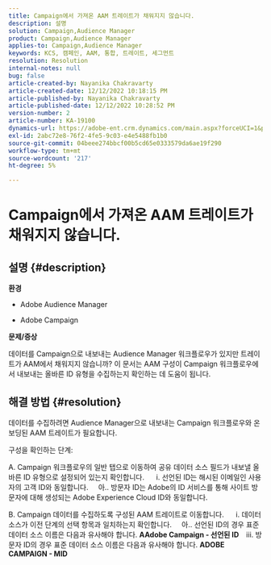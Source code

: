 ```yaml
---
title: Campaign에서 가져온 AAM 트레이트가 채워지지 않습니다.
description: 설명
solution: Campaign,Audience Manager
product: Campaign,Audience Manager
applies-to: Campaign,Audience Manager
keywords: KCS, 캠페인, AAM, 통합, 트레이트, 세그먼트
resolution: Resolution
internal-notes: null
bug: false
article-created-by: Nayanika Chakravarty
article-created-date: 12/12/2022 10:18:15 PM
article-published-by: Nayanika Chakravarty
article-published-date: 12/12/2022 10:28:52 PM
version-number: 2
article-number: KA-19100
dynamics-url: https://adobe-ent.crm.dynamics.com/main.aspx?forceUCI=1&pagetype=entityrecord&etn=knowledgearticle&id=c873c2d9-6a7a-ed11-81ac-6045bd006b25
exl-id: 2abc72e8-76f2-4fe5-9c03-e4e5488fb1b0
source-git-commit: 04beee274bbcf00b5cd65e0333579da6ae19f290
workflow-type: tm+mt
source-wordcount: '217'
ht-degree: 5%

---
```


# Campaign에서 가져온 AAM 트레이트가 채워지지 않습니다.

## 설명 {#description}


<b>환경</b>

- Adobe Audience Manager

- Adobe Campaign

<b>문제/증상</b>

데이터를 Campaign으로 내보내는 Audience Manager 워크플로우가 있지만 트레이트가 AAM에서 채워지지 않습니까? 이 문서는 AAM 구성이 Campaign 워크플로우에서 내보내는 올바른 ID 유형을 수집하는지 확인하는 데 도움이 됩니다.


## 해결 방법 {#resolution}


데이터를 수집하려면 Audience Manager으로 내보내는 Campaign 워크플로우와 온보딩된 AAM 트레이트가 필요합니다. 

구성을 확인하는 단계:

A. Campaign 워크플로우의 일반 탭으로 이동하여 공유 데이터 소스 필드가 내보낼 올바른 ID 유형으로 설정되어 있는지 확인합니다.
     i. 선언된 ID는 해시된 이메일인 사용자의 고객 ID와 동일합니다.
    아.. 방문자 ID는 Adobe의 ID 서비스를 통해 사이트 방문자에 대해 생성되는 Adobe Experience Cloud ID와 동일합니다.

B. Campaign 데이터를 수집하도록 구성된 AAM 트레이트로 이동합니다.
     i. 데이터 소스가 이전 단계의 선택 항목과 일치하는지 확인합니다.
    아.. 선언된 ID의 경우 표준 데이터 소스 이름은 다음과 유사해야 합니다. <b>A</b><b>Adobe Campaign - 선언된 ID
 </b>  iii. 방문자 ID의 경우 표준 데이터 소스 이름은 다음과 유사해야 합니다. <b>ADOBE CAMPAIGN - MID</b>
